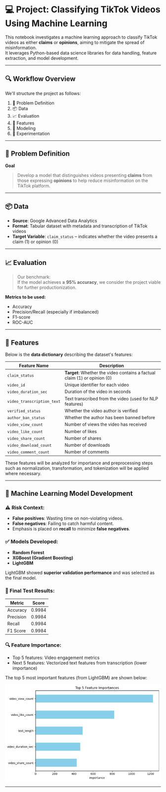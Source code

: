 # 💻 **Project: Classifying TikTok Videos Using Machine Learning**

This notebook investigates a machine learning approach to classify TikTok videos as either **claims** or **opinions**, aiming to mitigate the spread of misinformation.  
It leverages Python-based data science libraries for data handling, feature extraction, and model development.

---

## 🔍 **Workflow Overview**

We'll structure the project as follows:
1. 🧠 Problem Definition  
2. 📦 Data  
3. 📈 Evaluation  
4. 🔑 Features  
5. 🤖 Modeling  
6. 🔬 Experimentation  

---

## 🧠 **Problem Definition**

**Goal**  
> Develop a model that distinguishes videos presenting **claims** from those expressing **opinions** to help reduce misinformation on the TikTok platform.

---

## 📦 **Data**

- **Source**: Google Advanced Data Analytics  
- **Format**: Tabular dataset with metadata and transcription of TikTok videos  
- **Target Variable**: `claim_status` – indicates whether the video presents a claim (1) or opinion (0)  

---

## 📈 **Evaluation**

> Our benchmark:  
If the model achieves **≥ 95% accuracy**, we consider the project viable for further productionization.

**Metrics to be used:**
- Accuracy 
- Precision/Recall (especially if imbalanced)  
- F1-score  
- ROC-AUC

---

## 🔑 **Features**

Below is the **data dictionary** describing the dataset's features:

| Feature Name               | Description |
|----------------------------|-------------|
| `claim_status`             | **Target**: Whether the video contains a factual claim (1) or opinion (0) |
| `video_id`                 | Unique identifier for each video |
| `video_duration_sec`       | Duration of the video in seconds |
| `video_transcription_text` | Text transcribed from the video (used for NLP features) |
| `verified_status`          | Whether the video author is verified |
| `author_ban_status`        | Whether the author has been banned before |
| `video_view_count`         | Number of views the video has received |
| `video_like_count`         | Number of likes |
| `video_share_count`        | Number of shares |
| `video_download_count`     | Number of downloads |
| `video_comment_count`      | Number of comments |

These features will be analyzed for importance and preprocessing steps such as normalization, transformation, and tokenization will be applied where necessary.

---

## 🧠 Machine Learning Model Development

### ⚠️ Risk Context:
- **False positives**: Wasting time on non-violating videos.
- **False negatives**: Failing to catch harmful content.
- Emphasis is placed on **recall** to minimize **false negatives**.

### ✅ Models Developed:
- **Random Forest**
- **XGBoost (Gradient Boosting)**
- **LightGBM**

LightGBM showed **superior validation performance** and was selected as the final model.

### 🧪 Final Test Results:

| Metric     | Score   |
|------------|---------|
| Accuracy   | 0.9984  |
| Precision  | 0.9984  |
| Recall     | 0.9984  |
| F1 Score   | 0.9984  |

### 🔍 Feature Importance:
- Top 5 features: Video engagement metrics  
- Next 5 features: Vectorized text features from transcription (lower importance) 

The top 5 most important features (from LightGBM) are shown below:

![LightGBM Feature Importances](./Photo/LightGBM_Model_Feature_Importances_Top5.png)

---